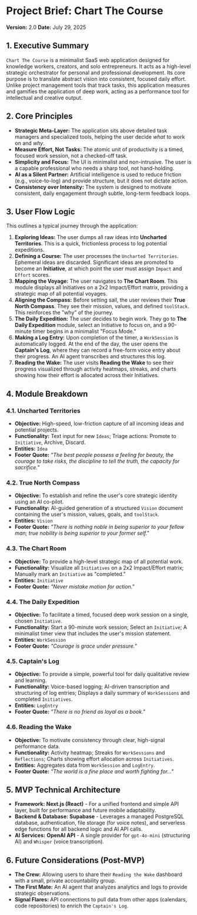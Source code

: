 # Project Brief: Chart The Course
**Version:** 2.0
**Date:** July 29, 2025

## 1. Executive Summary

`Chart The Course` is a minimalist SaaS web application designed for knowledge workers, creators, and solo entrepreneurs. It acts as a high-level strategic orchestrator for personal and professional development. Its core purpose is to translate abstract vision into consistent, focused daily effort. Unlike project management tools that track tasks, this application measures and gamifies the application of deep work, acting as a performance tool for intellectual and creative output.

## 2. Core Principles

- **Strategic Meta-Layer:** The application sits above detailed task managers and specialized tools, helping the user decide *what* to work on and *why*.
- **Measure Effort, Not Tasks:** The atomic unit of productivity is a timed, focused work session, not a checked-off task.
- **Simplicity and Focus:** The UI is minimalist and non-intrusive. The user is a capable professional who needs a sharp tool, not hand-holding.
- **AI as a Silent Partner:** Artificial intelligence is used to reduce friction (e.g., voice-to-log) and provide structure, but it does not dictate action.
- **Consistency over Intensity:** The system is designed to motivate consistent, daily engagement through subtle, long-term feedback loops.

## 3. User Flow Logic

This outlines a typical journey through the application:

1.  **Exploring Ideas:** The user dumps all raw ideas into **Uncharted Territories**. This is a quick, frictionless process to log potential expeditions.
2.  **Defining a Course:** The user processes the `Uncharted Territories`. Ephemeral ideas are discarded. Significant ideas are promoted to become an **Initiative**, at which point the user must assign `Impact` and `Effort` scores.
3.  **Mapping the Voyage:** The user navigates to **The Chart Room**. This module displays all Initiatives on a 2x2 Impact/Effort matrix, providing a strategic map of all potential voyages.
4.  **Aligning the Compass:** Before setting sail, the user reviews their **True North Compass**. They see their mission, values, and defined `toolStack`. This reinforces the "why" of the journey.
5.  **The Daily Expedition:** The user decides to begin work. They go to **The Daily Expedition** module, select an Initiative to focus on, and a 90-minute timer begins in a minimalist "Focus Mode."
6.  **Making a Log Entry:** Upon completion of the timer, a `WorkSession` is automatically logged. At the end of the day, the user opens the **Captain's Log**, where they can record a free-form voice entry about their progress. An AI agent transcribes and structures this log.
7.  **Reading the Wake:** The user visits **Reading the Wake** to see their progress visualized through activity heatmaps, streaks, and charts showing how their effort is allocated across their Initiatives.

## 4. Module Breakdown

### 4.1. Uncharted Territories
- **Objective:** High-speed, low-friction capture of all incoming ideas and potential projects.
- **Functionality:** Text input for new `Ideas`; Triage actions: Promote to `Initiative`, Archive, Discard.
- **Entities:** `Idea`
- **Footer Quote:** _"The best people possess a feeling for beauty, the courage to take risks, the discipline to tell the truth, the capacity for sacrifice."_

### 4.2. True North Compass
- **Objective:** To establish and refine the user's core strategic identity using an AI co-pilot.
- **Functionality:** AI-guided generation of a structured `Vision` document containing the user's mission, values, goals, and `toolStack`.
- **Entities:** `Vision`
- **Footer Quote:** _"There is nothing noble in being superior to your fellow man; true nobility is being superior to your former self."_

### 4.3. The Chart Room
- **Objective:** To provide a high-level strategic map of all potential work.
- **Functionality:** Visualize all `Initiatives` on a 2x2 Impact/Effort matrix; Manually mark an `Initiative` as "completed."
- **Entities:** `Initiative`
- **Footer Quote:** _"Never mistake motion for action."_

### 4.4. The Daily Expedition
- **Objective:** To facilitate a timed, focused deep work session on a single, chosen `Initiative`.
- **Functionality:** Start a 90-minute work session; Select an `Initiative`; A minimalist timer view that includes the user's mission statement.
- **Entities:** `WorkSession`
- **Footer Quote:** _"Courage is grace under pressure."_

### 4.5. Captain's Log
- **Objective:** To provide a simple, powerful tool for daily qualitative review and learning.
- **Functionality:** Voice-based logging; AI-driven transcription and structuring of log entries; Displays a daily summary of `WorkSessions` and completed `Initiatives`.
- **Entities:** `LogEntry`
- **Footer Quote:** _"There is no friend as loyal as a book."_

### 4.6. Reading the Wake
- **Objective:** To motivate consistency through clear, high-signal performance data.
- **Functionality:** Activity heatmap; Streaks for `WorkSessions` and `Reflections`; Charts showing effort allocation across `Initiatives`.
- **Entities:** Aggregates data from `WorkSession` and `LogEntry`.
- **Footer Quote:** _"The world is a fine place and worth fighting for..."_

## 5. MVP Technical Architecture

- **Framework:** **Next.js (React)** - For a unified frontend and simple API layer, built for performance and future mobile adaptability.
- **Backend & Database:** **Supabase** - Leverages a managed PostgreSQL database, authentication, file storage (for voice notes), and serverless edge functions for all backend logic and AI API calls.
- **AI Services:** **OpenAI API** - A single provider for `gpt-4o-mini` (structuring AI) and `Whisper` (voice transcription).

## 6. Future Considerations (Post-MVP)

- **The Crew:** Allowing users to share their `Reading the Wake` dashboard with a small, private accountability group.
- **The First Mate:** An AI agent that analyzes analytics and logs to provide strategic observations.
- **Signal Flares:** API connections to pull data from other apps (calendars, code repositories) to enrich the `Captain's Log`.